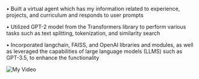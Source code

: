 • Built a virtual agent which has my information related to experience, projects, and curriculum and responds to user
prompts

• Utilized GPT-2 model from the Transformers library to perform various tasks such as text splitting, tokenization,
and similarity search

• Incorporated langchain, FAISS, and OpenAI libraries and modules, as well as leveraged the capabilities of large
language models (LLMS) such as GPT-3.5, to enhance the functionality

![My Video](https://drive.google.com/drive/u/1/my-drive)
